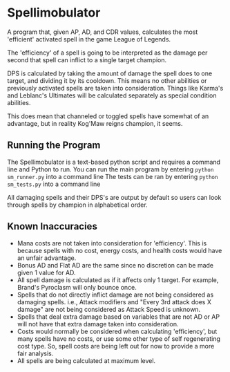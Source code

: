 Spellimobulator
==

A program that, given AP, AD, and CDR values, calculates the most 'efficient' activated spell in the game League of Legends.

The 'efficiency' of a spell is going to be interpreted as the damage per second that spell can inflict to a single target champion.

DPS is calculated by taking the amount of damage the spell does to one target, and dividing it by its cooldown. This means no other abilities or previously activated spells are taken into consideration. Things like Karma's and Leblanc's Ultimates will be calculated separately as special condition abilities.

This does mean that channeled or toggled spells have somewhat of an advantage, but in reality Kog'Maw reigns champion, it seems.

## Running the Program

The Spellimobulator is a text-based python script and requires a command line and Python to run.
You can run the main program by entering ```python sm_runner.py``` into a command line
The tests can be ran by entering ```python sm_tests.py``` into a command line

All damaging spells and their DPS's are output by default so users can look through spells by champion in alphabetical order.

## Known Inaccuracies

* Mana costs are not taken into consideration for 'efficiency'. This is because spells with no cost, energy costs, and health costs would have an unfair advantage.
* Bonus AD and Flat AD are the same since no discretion can be made given 1 value for AD.
* All spell damage is calculated as if it affects only 1 target. For example, Brand's Pyroclasm will only bounce once.
* Spells that do not directly inflict damage are not being considered as damaging spells. i.e., Attack modifiers and "Every 3rd attack does X damage" are not being considered as Attack Speed is unknown.
* Spells that deal extra damage based on variables that are not AD or AP will not have that extra damage taken into consideration.
* Costs would normally be considered when calculating 'efficiency', but many spells have no costs, or use some other type of self regenerating cost type. So, spell costs are being left out for now to provide a more fair analysis.
* All spells are being calculated at maximum level.